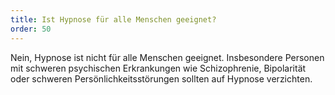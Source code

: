 ```yaml
---
title: Ist Hypnose für alle Menschen geeignet?
order: 50
---
```


Nein, Hypnose ist nicht für alle Menschen geeignet. Insbesondere Personen mit schweren psychischen Erkrankungen wie Schizophrenie, Bipolarität oder schweren Persönlichkeitsstörungen sollten auf Hypnose verzichten.
